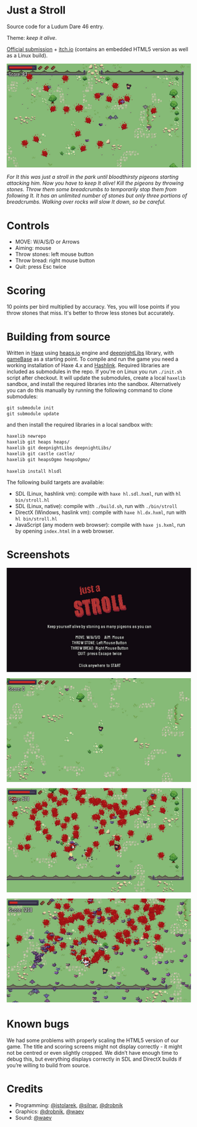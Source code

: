 Just a Stroll
=============

Source code for a Ludum Dare 46 entry.

Theme: *keep it alive*.

[Official submission](https://ldjam.com/events/ludum-dare/46/just-a-stroll) +
[itch.io](https://killy9999.itch.io/just-a-stroll) (contains an embedded HTML5
version as well as a Linux build).

![gameplay_preview_1](screenshots/just_a_stroll_gameplay_2.jpg)

*For It this was just a stroll in the park until bloodthirsty pigeons starting
attacking him.  Now you have to keep It alive!  Kill the pigeons by throwing
stones.  Throw them some breadcrumbs to temporarily stop them from following It.
It has an unlimited number of stones but only three portions of breadcrumbs.
Walking over rocks will slow It down, so be careful.*


Controls
========

  * MOVE: W/A/S/D or Arrows
  * Aiming: mouse
  * Throw stones: left mouse button
  * Throw bread: right mouse button
  * Quit: press Esc twice


Scoring
=======

10 points per bird multiplied by accuracy.  Yes, you will lose points if you
throw stones that miss.  It's better to throw less stones but accurately.


Building from source
====================

Written in [Haxe](https://haxe.org/) using [heaps.io](https://heaps.io/) engine
and [deepnightLibs](https://github.com/deepnight/deepnightLibs) library, with
[gameBase](https://github.com/deepnight/gameBase) as a starting point.  To
compile and run the game you need a working installation of Haxe 4.x and
[Hashlink](https://hashlink.haxe.org).  Required libraries are included as
submodules in the repo.  If you're on Linux you run `./init.sh` script after
checkout.  It will update the submodules, create a local `haxelib` sandbox, and
install the required libraries into the sandbox.  Alternatively you can do this
manually by running the following command to clone submodules:

```
git submodule init
git submodule update
```

and then install the required libraries in a local sandbox with:

```
haxelib newrepo
haxelib git heaps heaps/
haxelib git deepnightLibs deepnightLibs/
haxelib git castle castle/
haxelib git heapsOgmo heapsOgmo/

haxelib install hlsdl
```

The following build targets are available:

  * SDL (Linux, hashlink vm): compile with `haxe hl.sdl.hxml`, run with `hl bin/stroll.hl`
  * SDL (Linux, native): compile with `./build.sh`, run with `./bin/stroll`
  * DirectX (Windows, haslink vm): compile with `haxe hl.dx.hxml`, run with `hl bin/stroll.hl`
  * JavaScript (any modern web browser): compile with `haxe js.hxml`, run by
    opening `index.html` in a web browser.


Screenshots
===========

![gameplay_preview_1](screenshots/just_a_stroll_title.jpg)

![gameplay_preview_1](screenshots/just_a_stroll_gameplay_1.jpg)

![gameplay_preview_1](screenshots/just_a_stroll_gameplay_3.jpg)

![gameplay_preview_1](screenshots/just_a_stroll_gameplay_4.jpg)


Known bugs
==========

We had some problems with properly scaling the HTML5 version of our game.  The
title and scoring screens might not display correctly - it might not be centred
or even slightly cropped.  We didn’t have enough time to debug this, but
everything displays correctly in SDL and DirectX builds if you’re willing to
build from source.


Credits
=======

  * Programming: [@jstolarek](https://github.com/jstolarek),
    [@silnar](https://github.com/silnar), [@drobnik](https://github.com/drobnik)
  * Graphics: [@drobnik](https://github.com/drobnik),
    [@waev](https://github.com/waevka)
  * Sound: [@waev](https://github.com/waevka)
